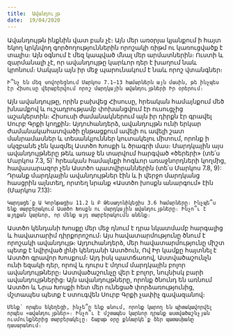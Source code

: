 ```yaml
---
title:  Ավանդույթ
date:  19/04/2020
---
```


Ավանդույթն ինքնին վատ բան չէ։ Այն մեր առօրյա կյանքում ի հայտ եկող կրկնվող գործողություններին որոշակի ռիթմ ու կառուցվածք է տալիս։ Այն օգնում է մեզ կապված մնալ մեր արմատներին։ Ուստի և զարմանալի չէ, որ ավանդույթը կարևոր դեր է խաղում նաև կրոնում։ Սակայն այն իր մեջ պարունակում է նաև որոշ վտանգներ։

`Ի՞նչ են մեզ սովորեցնում Մարկոս 7.1–13 համարներն այն մասին, թե ինչպես էր Հիսուսը վերաբերվում որոշ մարդկային ավանդույթների Իր օրերում։`

Այն ավանդույթը, որին բախվեց Հիսուսը, հրեական համայնքում մեծ խնամքով և ուշադրությամբ փոխանցվում էր ուսուցչից աշակերտին։ Հիսուսի ժամանակներում այն իր դիրքն էր գրավել Սուրբ Գրքի կողքին։ Այդուհանդերձ, ավանդույթն ունի երկար ժամանակահատվածի ընթացքում ավելի ու ավելի շատ մանրամասներ և տեսանկյուններ կուտակելու միտում, որոնք ի սկզբանե չեն կազմել Աստծո Խոսքի և ծրագրի մաս։ Մարդկային այս ավանդույթները թեև առաջ են տարվում հարգված «ծերերի» (տե՛ս Մարկոս 7.3, 5)՝ հրեական համայնքի հոգևոր առաջնորդների կողմից, հավասարազոր չեն Աստծո պատվիրաններին (տե՛ս Մարկոս 7.8, 9): Դրանք մարդկային ավանդույթներ էին և ի վերջո մարդկանց հասցրին այնտեղ, որտեղ նրանք «Աստծո խոսքն անարգում» էին (Մարկոս 7.13):

`Կարդացե՛ք Ա Կորնթացիս 11.2 և Բ Թեսաղոնիկեցիս 3.6 համարները։ Ինչպե՞ս ենք տարբերակում Աստծո Խոսքն ու մարդկային ավանդույթները։ Ինչո՞ւ է այդքան կարևոր, որ մենք այդ տարբերակումն անենք։`

Աստծո կենդանի Խոսքը մեր մեջ դնում է դրա նկատմամբ հարգալից և հավատարիմ դիրքորոշում։ Այս հավատարմությունը ծնում է որոշակի ավանդույթ։ Այդուհանդերձ, մեր հավատարմությունը միշտ պետք է նվիրված լինի կենդանի Աստծուն, Ով Իր կամքը հայտնել է Աստծո գրավոր Խոսքում։ Այդ իսկ պատճառով, Աստվածաշունչն ունի եզակի դեր, որով և դուրս է մղում մարդկային բոլոր ավանդույթները։ Աստվածաշունչը վեր է բոլոր, նույնիսկ բարի ավանդույթներից։ Այն ավանդույթները, որոնք ծնունդ են առնում Աստծո և Նրա Խոսքի հետ մեր ունեցած փորձառությունից, մշտապես պետք է ստուգվեն Սուրբ Գրքի չափիչ գավազանով։

`Մենք՝ որպես եկեղեցի, ինչե՞ր ենք անում, որոնք կարող են պիտակավորվել որպես «ավանդույթներ»։ Ինչո՞ւ է մշտապես կարևոր դրանք աստվածաշնչյան ուսմունքներից տարբերակելը։ Շաբաթ օրը քննարկե՛ք ձեր պատասխանը դասարանում։`